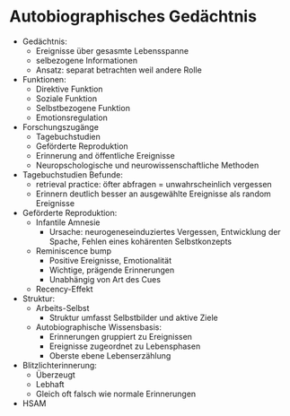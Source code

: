 # Autobiographisches Gedächtnis

- Gedächtnis:
    - Ereignisse über gesasmte Lebensspanne
    - selbezogene Informationen
    - Ansatz: separat betrachten weil andere Rolle
- Funktionen:
    - Direktive Funktion
    - Soziale Funktion
    - Selbstbezogene Funktion
    - Emotionsregulation
- Forschungszugänge
    - Tagebuchstudien
    - Geförderte Reproduktion
    - Erinnerung and öffentliche Ereignisse
    - Neuropschologische und neurowissenschaftliche Methoden
- Tagebuchstudien Befunde:
    - retrieval practice: öfter abfragen = unwahrscheinlich vergessen
    - Erinnern deutlich besser an ausgewählte Ereignisse als random Ereignisse
- Geförderte Reproduktion:
    - Infantile Amnesie
        - Ursache: neurogeneseinduziertes Vergessen, Entwicklung der Spache, Fehlen eines kohärenten Selbstkonzepts
    - Reminiscence bump
        - Positive Ereignisse, Emotionalität
        - Wichtige, prägende Erinnerungen
        - Unabhängig von Art des Cues
    - Recency-Effekt
- Struktur:
    - Arbeits-Selbst
        - Struktur umfasst Selbstbilder und aktive Ziele
    - Autobiographische Wissensbasis:
        - Erinnerungen gruppiert zu Ereignissen
        - Ereignisse zugeordnet zu Lebensphasen
        - Oberste ebene Lebenserzählung
- Blitzlichterinnerung:
    - Überzeugt
    - Lebhaft
    - Gleich oft falsch wie normale Erinnerungen
- HSAM
